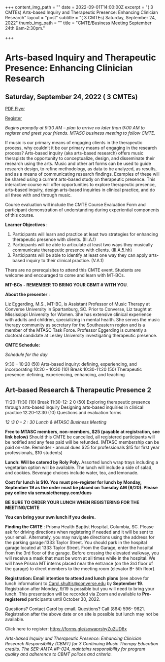 +++
content_img_path = ""
date = 2022-09-01T14:00:00Z
excerpt = "( 3 CMTEs) Arts-based Inquiry and Therapeutic Presence: Enhancing Clinician Research"
layout = "post"
subtitle = "( 3 CMTEs) Saturday, September 24, 2022"
thumb_img_path = ""
title = "CMTE/Business Meeting September 24th 9am-2:30pm."

+++
# Arts-based Inquiry and Therapeutic Presence: Enhancing Clinician Research

## Saturday, September 24, 2022 ( 3 CMTEs)

[PDF Flyer](/images/cmte-mtasc_sept-2022_flyer-revised.pdf "PDF Flyer")

[Register](https://forms.gle/sowaprshyZu2UD8x "Register")


_Begins promptly at 9:30 AM – plan to arrive no later than 9:00 AM to register and greet your friends.
MTASC business meeting to follow CMTE._

If music is our primary means of engaging clients in the therapeutic process, why couldn’t it be our
primary means of engaging in the research process? Arts-based inquiry (aka arts-based research)
offers music therapists the opportunity to conceptualize, design, and disseminate their research
using the arts. Music and other art forms can be used to guide research design, to refine
methodology, as data to be analyzed, as results, and as a means of communicating research findings.
Examples of these will be shared using a current arts-based study on therapeutic presence. This
interactive course will offer opportunities to explore therapeutic presence, arts-based inquiry,
design arts-based inquiries in clinical practice, and do all three with and through music.

Course evaluation will include the CMTE Course Evaluation Form and participant demonstration of
understanding during experiential components of this course.

**Learner Objectives** :

1. Participants will learn and practice at least two strategies for enhancing therapeutic
    presence with clients. (III.A.1)
2. Participants will be able to articulate at least two ways they musically communicate
    therapeutic presence with clients. (III.A.5.hh)
3. Participants will be able to identify at least one way they can apply arts-based inquiry to
    their clinical practice. (V.A.1)

There are no prerequisites to attend this CMTE event. Students are welcome and encouraged to
come and learn with MT-BCs.

**MT-BCs - REMEMBER TO BRING YOUR CBMT # WITH YOU**.

**About the presenter** :

Liz Eggerding, M.S., MT-BC, is Assistant Professor of Music Therapy at Converse University in
Spartanburg, SC. Prior to Converse, Liz taught at Mississippi University for Women. She has
extensive clinical experience with adults and children, specializing in mental health. She serves the
music therapy community as secretary for the Southeastern region and is a member of the MTASC
Task Force. Professor Eggerding is currently a doctoral candidate at Lesley University investigating
therapeutic presence.

**CMTE Schedule:**

_Schedule for the day_

9:30 – 10:20 (50) Arts-based inquiry: defining, experiencing, and incorporating
10:20 – 10:30 (10) Break
10:30-11:20 (50) Therapeutic presence: defining, experiencing, enhancing, and teaching


## Art-based Research & Therapeutic Presence 2

11:20-11:30 (10) Break
11:30-12: 2 0 (50) Exploring therapeutic presence through arts-based inquiry
Designing arts-based inquiries in clinical practice
12:20-12:30 (10) Questions and evaluation forms

_12 :3 0 – 2 : 30 Lunch & MTASC Business Meeting_

**Free to MTASC members, non-members, $25 (payable at registration, see link below)**
Should this CMTE be cancelled, all registered participants will be notified and any fees paid will be
refunded. (MTASC membership can be paid on-site. Reminder - annual dues $25 for professionals
$15 for first year professionals, $10 students)

**Lunch: Will be catered by Roly Poly.** Assorted lunch wrap trays including a vegetarian option
will be available. The lunch will include a side of salad, and cookies. Beverage choices include water,
tea, and lemonade.

**Cost for lunch is $10. You must pre-register for lunch by Monday, September 19 as the order must be placed on Tuesday AM (9/20). Please pay online via scmusictherapy.com/dues**

**BE SURE TO ORDER YOUR LUNCH WHEN REGISTERING FOR THE MEETING/CMTE**

**You can bring your own lunch if you desire.**

**Finding the CMTE** : Prisma Health Baptist Hospital, Columbia, SC. Please ask for driving directions
when registering if needed and it will be sent to your email. Alternately, you may navigate
directions using the address for the parking garage:1333 Taylor Street.
You should park in the hospital garage located at 1333 Taylor Street. From the Garage, enter the
hospital from the 3rd floor of the garage. Before crossing the elevated walkway, you will receive a
mask that must be worn at all times while in the hospital. We will have Prisma MT interns placed
near the entrance (on the 3rd floor of the garage) to direct members to the meeting room (elevator
B- 5th floor).

**Registration: Email intention to attend and lunch plans** (see above for lunch information) to
Carol.shultis@converse.edu by **September 19**. Registration after Monday, 9/19 is possible but you
will need to bring your lunch. This presentation will be recorded via Zoom and available to **Pre-
registered** participants until October 30, 2022.

Questions? Contact Carol by email. Questions? Call (864) 596- 9621. Registration after the above
date or on site is possible but lunch may not be available.

Click here to register: https://forms.gle/sowaprshyZu2UD8x

_Arts-based Inquiry and Therapeutic Presence: Enhancing Clinician Research Responsibility (CBMT) for
3 Continuing Music Therapy Education credits. The SER-AMTA #P-024, maintains responsibility for
program quality and adherence to CBMT polices and criteria._